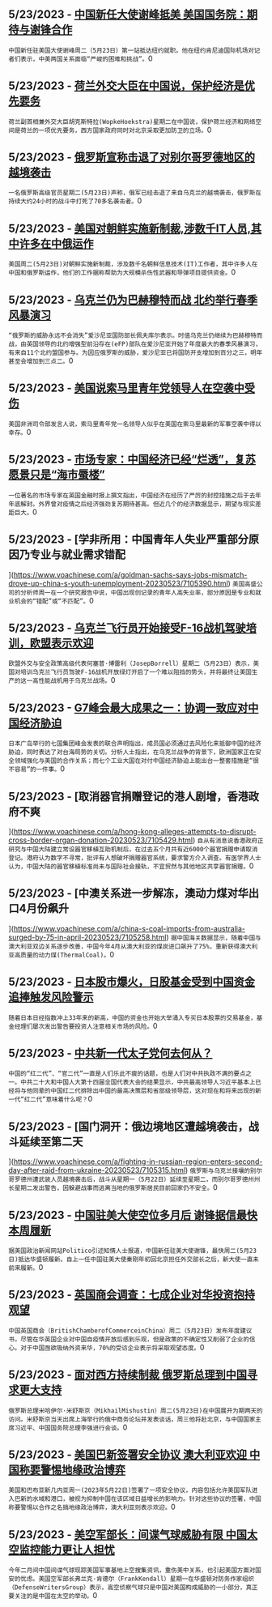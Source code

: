 
  ## 5/23/2023 - [中国新任大使谢峰抵美 美国国务院：期待与谢锋合作](https://www.voachinese.com/a/new-chinese-ambassador-to-us-acknowledges-challenges-in-relations-20230523/7106059.html)
 ```中国新任驻美国大使谢峰周二（5月23日）第一站抵达纽约就职。他在纽约肯尼迪国际机场对记者们表示，中美两国关系面临“严峻的困难和挑战”。```0
  ## 5/23/2023 - [荷兰外交大臣在中国说，保护经济是优先要务](https://www.voachinese.com/a/holand-to-safeguard-economy-20230523/7106039.html)
 ```荷兰副首相兼外交大臣胡克斯特拉(WopkeHoekstra)星期二在中国说，保护荷兰经济和网络空间是荷兰的一项优先要务，西方国家政府同时对北京采取更加防卫的立场。```0
  ## 5/23/2023 - [俄罗斯宣称击退了对别尔哥罗德地区的越境袭击](https://www.voachinese.com/a/russia-contends-it-has-repelled-incursion-in-belgorod-region20230523/7105979.html)
 ```一名俄罗斯高级官员星期二(5月23日)声称，俄军已经击退了来自乌克兰的越境袭击，俄罗斯在持续大约24小时的战斗中打死了70多名袭击者。```0
  ## 5/23/2023 - [美国对朝鲜实施新制裁,涉数千IT人员,其中许多在中俄运作](https://www.voachinese.com/a/us-issues-fresh-north-korea-sanctions-on-illicit-it-workforce-20230523/7105910.html)
 ```美国周二(5月23日)对朝鲜实施新制裁，涉及数千名朝鲜信息技术(IT)工作者，其中许多人在中国和俄罗斯运作，他们的工作据称帮助为大规模杀伤性武器和导弹项目提供资金。```0
  ## 5/23/2023 - [乌克兰仍为巴赫穆特而战   北约举行春季风暴演习](https://www.voachinese.com/a/nato-kicks-off-annual-spring-storm-exercises-in-estonia-as-ukraine-fights-around-bakhmut-20230524/7105942.html)
 ```“俄罗斯的威胁永远不会消失”爱沙尼亚国防部长佩夫库尔表示。时值乌克兰仍继续为巴赫穆特而战，由英国领导的北约增强型前沿存在(eFP)部队在爱沙尼亚开始了年度最大的春季风暴演习，有来自11个北约盟国参与。为因应俄罗斯的威胁，爱沙尼亚已将国防开支增加到百分之三，明年甚至会增加到三点二。```0
  ## 5/23/2023 - [美国说索马里青年党领导人在空袭中受伤](https://www.voachinese.com/a/al-shabab-leader-injured-20230523/7105911.html)
 ```美国非洲司令部发言人说，索马里青年党一名领导人似乎在美国在索马里最新的军事空袭中得以幸存。```0
  ## 5/23/2023 - [市场专家：中国经济已经“烂透”，复苏愿景只是“海市蜃楼”](https://www.voachinese.com/a/boomy-talk-about-the-chinese-economy-is-a-charade-20230523/7105452.html)
 ```一位著名的市场专家在英国金融时报上撰文指出，中国经济在经历了严厉的封控措施之后于去年年底解封。外界曾对疫情之后经济强劲复苏期待甚高。但近几个的经济数据显示，期望与现实差距巨大。```0
  ## 5/23/2023 - [学非所用：中国青年人失业严重部分原因乃专业与就业需求错配

](https://www.voachinese.com/a/goldman-sachs-says-jobs-mismatch-drove-up-china-s-youth-unemployment-20230523/7105390.html)
 ```美国高盛公司的分析师周一在一个研究报告中说，中国出现创记录的青年人高失业率，部分原因是专业和就业机会的“错配”或“不匹配”。```0
  ## 5/23/2023 - [乌克兰飞行员开始接受F-16战机驾驶培训，欧盟表示欢迎](https://www.voachinese.com/a/eu-welcomes-f-16-jet-decision-for-ukraine-pilots-already-being-trained-052323/7105453.html)
 ```欧盟外交与安全政策高级代表何塞普·博雷利（JosepBorrell）星期二（5月23日）表示，美国对培训乌克兰飞行员驾驶F-16战机开放绿灯开启了一个难以阻挡的势头，并将最终让美国生产的这一高性能战机用于乌克兰战场。```0
  ## 5/23/2023 - [G7峰会最大成果之一：协调一致应对中国经济胁迫](https://www.voachinese.com/a/g7-focuses-on-economic-coercion-eu-reinforces-transatlantic-cooperation/7105575.html)
 ```日本广岛举行的七国集团峰会发表的联合声明指出，成员国必须通过去风险化来抵御中国的经济胁迫，同时表达了对台海局势的关切。分析人士指出，在乌克兰战争的背景下，欧洲国家正在安全领域强化与美国的合作关系；而七个工业大国在对付中国经济胁迫上能出台一整套措施是“很不容易”的一件事。```0
  ## 5/23/2023 - [取消器官捐赠登记的港人剧增，香港政府不爽

](https://www.voachinese.com/a/hong-kong-alleges-attempts-to-disrupt-cross-border-organ-donation-20230523/7105429.html)
 ```自从有消息说香港政府正研究与中国大陆建立常设器官移植互助机制后，在过去五个月共有近6000个器官捐赠申请取消登记。港府认为数字不寻常，批评有人想破坏捐赠器官系统，要求警方介入调查。有医学界人士认为，中国大陆的器官移植标准尚未与国际社会接轨，不宜贸然与其他地区共享器官捐赠。```0
  ## 5/23/2023 - [中澳关系进一步解冻，澳动力煤对华出口4月份飙升

 ](https://www.voachinese.com/a/china-s-coal-imports-from-australia-surged-by-75-in-april-20230523/7105258.html)
 ```据中国海关数据显示，随着中国与澳大利亚双边关系逐步改善，中国今年4月从澳大利亚的煤炭进口飙升了75%，重新获得澳大利亚高质量的动力煤(ThermalCoal)。```0
  ## 5/23/2023 - [日本股市爆火，日股基金受到中国资金追捧触发风险警示 ](https://www.voachinese.com/a/chinese-money-pours-into-japan-focused-funds-052323/7105354.html)
 ```随着日本日经指数冲上33年来的新高，中国的资金也开始大举涌入专买日本股票的交易基金，基金经理们屡次发出警告要投资人注意相关市场的风险。```0
  ## 5/23/2023 - [中共新一代太子党何去何从？](https://www.voachinese.com/a/xi-jinping-and-china-s-new-generation-of-red-princelings-20230523/7105368.html)
 ```中国的“红二代”、“官二代”一直是人们乐此不疲的话题，也是人们对中共执政不满的要点之一。中共二十大和中国人大第十四届全国代表大会的结果显示，中共最高领导人习近平基本上已经将与他同辈的中国红二代排除出中国的最高决策层和省部级领导层，这对现在和将来出现的新一代“红二代”意味着什么呢？```0
  ## 5/23/2023 - [国门洞开：俄边境地区遭越境袭击，战斗延续至第二天

 ](https://www.voachinese.com/a/fighting-in-russian-region-enters-second-day-after-raid-from-ukraine-20230523/7105315.html)
 ```俄罗斯与乌克兰接壤的别尔哥罗德州遭武装人员越境袭击后，战斗从星期一（5月22日）延续至星期二，而别尔哥罗德州州长星期二发出警告，因躲避战事而逃离当地的俄罗斯居民目前回家仍不安全。```0
  ## 5/23/2023 - [中国驻美大使空位多月后 谢锋据信最快本周履新](https://www.voachinese.com/a/china-new-us-ambassador-expected-to-arrive-soon-20230523/7105141.html)
 ```据美国政治新闻网站Politico引述知情人士报道，中国新任驻美大使谢锋，最快周二(5月23日)抵达华盛顿履新。自上一任中国驻美大使秦刚年初回北京担任外交部长之后，新大使一直未前来履新。```0
  ## 5/23/2023 - [英国商会调查：七成企业对华投资抱持观望](https://www.voachinese.com/a/british-chamber-of-commerce-in-china-survey-20230523/7105089.html)
 ```中国英国商会（BritishChamberofCommerceinChina）周二（5月23日）发布年度建议书，尽管在华英国企业对中国自疫情开放后感到乐观，但是政策的不确定性又削弱了企业的信心。对于中国亟欲吸纳外资来华，70%的受访企业表示将采取观望态度。```0
  ## 5/23/2023 - [面对西方持续制裁 俄罗斯总理到中国寻求更大支持](https://www.voachinese.com/a/russia-pm-visits-china-20230523/7105079.html)
 ```俄罗斯总理米哈伊尔·米舒斯京（MikhailMishustin）周二(5月23日)在中国展开为期两天的访问。米舒斯京当天出席上海举行的俄中商务论坛并发表谈话，周三他将赴北京，与中国国家主席习近平、中国国务院总理李强进行会谈。```0
  ## 5/23/2023 - [美国巴新签署安全协议 澳大利亚欢迎 中国称要警惕地缘政治博弈](https://www.voachinese.com/a/reaction-to-us-png-defense-pact-20230523/7105058.html)
 ```美国和巴布亚新几内亚周一(2023年5月22日)签署了一项安全协议，内容包括允许美国军队进入巴新的水域和港口，被视为抑制中国在该区域日益增长的影响力。针对这些协议的签署，中国称要警惕以合作之名搞地缘政治博弈，澳大利亚则表示欢迎。```0
  ## 5/23/2023 - [美空军部长：间谍气球威胁有限 中国太空监控能力更让人担忧](https://www.voachinese.com/a/us-air-force-on-balloon-and-china-spy-program-20230523/7105026.html)
 ```今年二月间中国间谍气球现踪美国军事基地上空搜集资讯，重伤美中关系，也引起美国方面对国安的忧虑。美国空军部长弗兰克·肯德尔（FrankKendall）星期一在华盛顿对防务作家组织（DefenseWritersGroup）表示，高空侦察气球只是中国对美国构成威胁的一小部分，真正要关注的是中国在太空的举动。```0